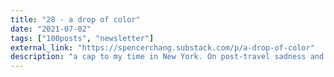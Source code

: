 ```yaml
---
title: "28 - a drop of color"
date: "2021-07-02"
tags: ["100posts", "newsletter"]
external_link: "https://spencerchang.substack.com/p/a-drop-of-color"
description: "a cap to my time in New York. On post-travel sadness and what places leave you with. plus a couple fun bonuses like a riff on a song and a haiku."
---
```

